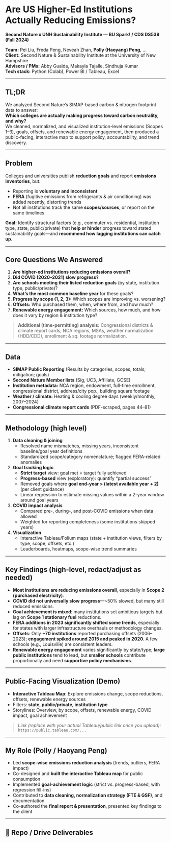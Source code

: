 # Are US Higher-Ed Institutions Actually Reducing Emissions?  
**Second Nature x UNH Sustainability Institute — BU Spark! / CDS DS539 (Fall 2024)**

**Team:** Pei Liu, Freda Peng, Neveah Zhan, **Polly (Haoyang) Peng**, …  
**Client:** Second Nature & Sustainability Institute at the University of New Hampshire  
**Advisors / PMs:** Abby Gualda, Makayla Tajalle, Sindhuja Kumar  
**Tech stack:** Python (Colab), Power BI / Tableau, Excel

---

## TL;DR

We analyzed Second Nature’s SIMAP-based carbon & nitrogen footprint data to answer:  
**Which colleges are actually making progress toward carbon neutrality, and why?**  
We cleaned, normalized, and visualized institution-level emissions (Scopes 1–3), goals, offsets, and renewable energy engagement, then produced a public-facing, interactive map to support policy, accountability, and trend discovery.

---

## Problem

Colleges and universities publish **reduction goals** and report **emissions inventories**, but:
- Reporting is **voluntary and inconsistent**
- **FERA** (fugitive emissions from refrigerants & air conditioning) was added recently, distorting trends
- Not all institutions track the same **scopes/sources**, or report on the same timelines

**Goal:** Identify structural factors (e.g., commuter vs. residential, institution type, state, public/private) that **help or hinder** progress toward stated sustainability goals—and **recommend how lagging institutions can catch up**.

---

## Core Questions We Answered

1. **Are higher-ed institutions reducing emissions overall?**  
2. **Did COVID (2020–2021) slow progress?**  
3. **Are schools meeting their listed reduction goals** (by state, institution type, public/private)?  
4. **What’s the most common baseline year** for these goals?  
5. **Progress by scope (1, 2, 3):** Which scopes are improving vs. worsening?  
6. **Offsets:** Who purchased them, when, where from, and how much?  
7. **Renewable energy engagement:** Which sources, how much, and how does it vary by region & institution type?

> **Additional (time-permitting) analysis:** Congressional districts & climate report cards, NCA regions, MSAs, weather normalization (HDD/CDD), enrollment & sq. footage normalization.

---

## Data

- **SIMAP Public Reporting** (Results by categories, scopes, totals; mitigation; goals)
- **Second Nature Member lists** (Sig, UC3, Affiliate, GCSE)
- **Institution metadata:** NCA region, endowment, full-time enrollment, congressional district, address/city pop., building square footage
- **Weather / climate:** Heating & cooling degree days (weekly/monthly, 2007–2024)
- **Congressional climate report cards** (PDF-scraped, pages 44–81)

---

## Methodology (high level)

1. **Data cleaning & joining**
   - Resolved name mismatches, missing years, inconsistent baseline/goal year definitions
   - Standardized scope/category nomenclature; flagged FERA-related anomalies
2. **Goal tracking logic**
   - **Strict target** view: goal met = target fully achieved  
   - **Progress-based** view (exploratory): quantify “partial success”
   - Removed goals where **goal end-year > (latest available year + 2)** (per client guidance)
   - Linear regression to estimate missing values within a 2-year window around goal years
3. **COVID impact analysis**
   - Compared pre-, during-, and post-COVID emissions when data allowed
   - Weighted for reporting completeness (some institutions skipped years)
4. **Visualization**
   - Interactive Tableau/Folium maps (state + institution views, filters by type, scope, offsets, etc.)
   - Leaderboards, heatmaps, scope-wise trend summaries

---

## Key Findings (high-level, redact/adjust as needed)

- **Most institutions are reducing emissions overall**, especially in **Scope 2 (purchased electricity)**.  
- **COVID did not universally slow progress**—~50% slowed, but many still reduced emissions.  
- **Goal achievement is mixed**: many institutions set ambitious targets but lag on **Scope 1 stationary fuel** reductions.  
- **FERA additions in 2023 significantly shifted some trends**, especially for states with larger infrastructure overhauls or methodology changes.  
- **Offsets**: Only **~70 institutions** reported purchasing offsets (2006–2023); **engagement spiked around 2015 and peaked in 2020**. A few schools (e.g., Louisville) are consistent leaders.  
- **Renewable energy engagement** varies significantly by state/type; **large public institutions** tend to lead, but **smaller schools** contribute proportionally and need **supportive policy mechanisms**.

---

## Public-Facing Visualization (Demo)

- **Interactive Tableau Map**: Explore emissions change, scope reductions, offsets, renewable energy sources  
- Filters: **state, public/private, institution type**  
- Storylines: Overview, by scope, offsets, renewable energy, COVID impact, goal achievement

> _Link (replace with your actual Tableau/public link once you upload):_  
> `https://public.tableau.com/...`

---

## My Role (Polly / Haoyang Peng)

- Led **scope-wise emissions reduction analysis** (trends, outliers, FERA impact)  
- Co-designed and **built the interactive Tableau map** for public consumption  
- Implemented **goal-achievement logic** (strict vs. progress-based, with regression fill-ins)  
- Contributed to **data cleaning, normalization strategy (FTE & GSF)**, and documentation  
- Co-authored the **final report & presentation**, presented key findings to the client

---

## 📂 Repo / Drive Deliverables

